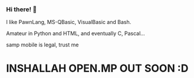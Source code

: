 ### Hi there! 👋

I like PawnLang, MS-QBasic, VisualBasic and Bash.

Amateur in Python and HTML, and eventually C, Pascal...


samp mobile is legal, trust me

# INSHALLAH OPEN.MP OUT SOON :D

